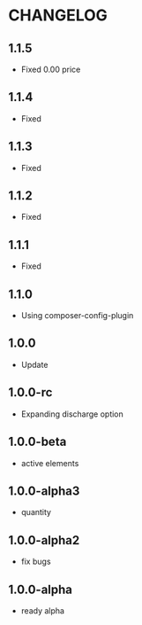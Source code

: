 CHANGELOG
==============

1.1.5
-----------------
 * Fixed 0.00 price
 
1.1.4
-----------------
 * Fixed
 
1.1.3
-----------------
 * Fixed
 
1.1.2
-----------------
 * Fixed
 
1.1.1
-----------------
 * Fixed
 
1.1.0
-----------------
 * Using composer-config-plugin
 
1.0.0
-----------------
 * Update

1.0.0-rc
-----------------
 * Expanding discharge option

1.0.0-beta
-----------------
 * active elements

1.0.0-alpha3
-----------------
 * quantity

1.0.0-alpha2
-----------------
 * fix bugs

1.0.0-alpha
-----------------
 * ready alpha
